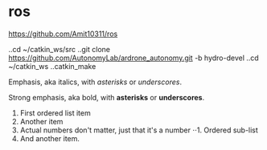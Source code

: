 # ros
https://github.com/Amit10311/ros

..cd ~/catkin_ws/src 
..git clone https://github.com/AutonomyLab/ardrone_autonomy.git -b hydro-devel
..cd ~/catkin_ws
..catkin_make

Emphasis, aka italics, with *asterisks* or _underscores_.

Strong emphasis, aka bold, with **asterisks** or __underscores__.


1. First ordered list item
2. Another item 
1. Actual numbers don't matter, just that it's a number
⋅⋅1. Ordered sub-list
4. And another item.
